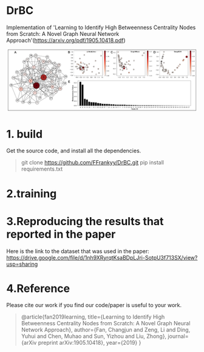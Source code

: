 # DrBC
Implementation of 'Learning to Identify High Betweenness Centrality Nodes from Scratch: A Novel Graph Neural Network Approach'(https://arxiv.org/pdf/1905.10418.pdf)

![](./visualize/Figure_demo.jpg "Demo")


# 1. build
Get the source code, and install all the dependencies.
>git clone https://github.com/FFrankyy/DrBC.git
>pip install requirements.txt


# 2.training


# 3.Reproducing the results that reported in the paper
Here is the link to the dataset that was used in the paper:
https://drive.google.com/file/d/1nh9XRyrqtKsaBDpLJri-SotpU3f713SX/view?usp=sharing

# 4.Reference
Please cite our work if you find our code/paper is useful to your work.

>@article{fan2019learning,
  title={Learning to Identify High Betweenness Centrality Nodes from Scratch: A Novel Graph Neural Network Approach},
  author={Fan, Changjun and Zeng, Li and Ding, Yuhui and Chen, Muhao and Sun, Yizhou and Liu, Zhong},
  journal={arXiv preprint arXiv:1905.10418},
  year={2019}
}
